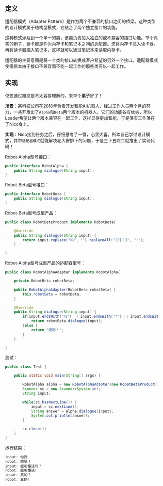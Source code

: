 ## 定义
适配器模式（Adapter Pattern）是作为两个不兼容的接口之间的桥梁。这种类型的设计模式属于结构型模式，它结合了两个独立接口的功能。

这种模式涉及到一个单一的类，该类负责加入独立的或不兼容的接口功能。举个真实的例子，读卡器是作为内存卡和笔记本之间的适配器。您将内存卡插入读卡器，再将读卡器插入笔记本，这样就可以通过笔记本来读取内存卡。

适配器的主要意图是将一个类的接口转换成客户希望的另外一个接口。适配器模式使得原本由于接口不兼容而不能一起工作的那些类可以一起工作。
## 实现
仅仅通过概念是不太容易理解的，来举个**栗子**好了！

**场景**：某科技公司在2018年负责开发智能AI机器人，经过工作人员两个月的努力，一共开发出了``Alpha``和``Beta``两个版本的机器人，它们的功能各有优劣，所以Leader希望让两个版本兼容在一起工作，这样显得更加智能，于是落实工作落在了Nico身上。

**实现**：Nico接到任务之后，仔细思考了一番，心里大喜，所幸自己学过设计模式，其中``适配器模式``就能解决老大安排下的问题，于是三下五除二就撸出了实现代码！

Robot-Alpha型号接口：
```java
public interface RobotAlpha {
	public String dialogue(String input);
}
```
Robot-Beta型号接口：
```java
public interface RobotBeta {
	public String dialogue(String input);
}
```
Robot-Beta型号成型产品：
```java
public class RobotBetaProduct implements RobotBeta{

	@Override
	public String dialogue(String input) {
		return input.replace("吗", "").replaceAll("[?|？]", "!");
	}

}
```
Robot-Alpha型号成型产品的适配器型号：
```java
public class RobotAlphaAdapter implements RobotAlpha{

	private RobotBeta robotBeta;

	public RobotAlphaAdapter(RobotBeta robotBeta) {
		this.robotBeta = robotBeta;
	}

	@Override
	public String dialogue(String input) {
		if(input.endsWith("吗") || input.endsWith("?") || input.endsWith("？")) {
			return robotBeta.dialogue(input);
		}else {
			return "嗯嗯！";
		}
	}

}
```
测试：
```java
public class Test {

	public static void main(String[] args) {

		RobotAlpha alpha = new RobotAlphaAdapter(new RobotBetaProduct());
		Scanner sc = new Scanner(System.in);
		String input;

		while(sc.hasNextLine()) {
			input = sc.nextLine();
			String answer = alpha.dialogue(input);
			System.out.println(answer);
		}

		sc.close();
	}
}
```
运行结果：
```powershell
input: 你好
robot: 嗯嗯！
input: 能听懂话吗？
robot: 能听懂话!
input: 真的？
robot: 真的!
```
